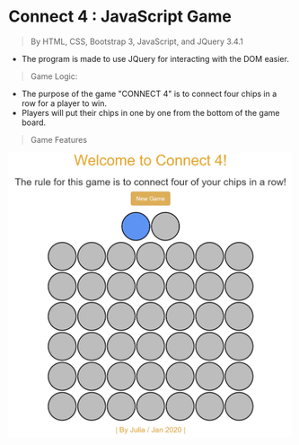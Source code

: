# Connect 4 : JavaScript Game

>  By HTML, CSS, Bootstrap 3, JavaScript, and JQuery 3.4.1

- The program is made to use JQuery for interacting with the DOM easier.  

>  Game Logic: 

- The purpose of the game "CONNECT 4" is to connect four chips in a row for a player to win. 
- Players will put their chips in one by one from the bottom of the game board. 

>  Game Features 

<img src="images/test_record.gif" width="600px">
 
